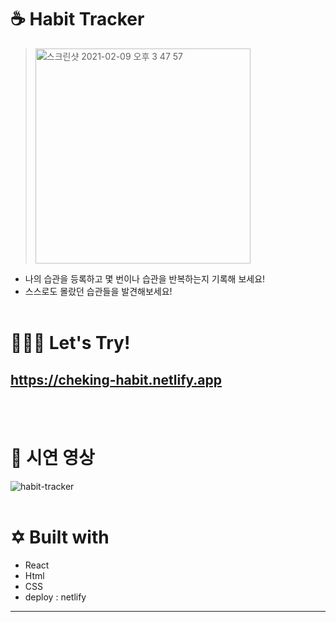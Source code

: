 # ☕️ Habit Tracker

> <img width="344" alt="스크린샷 2021-02-09 오후 3 47 57" src="https://user-images.githubusercontent.com/70192334/107327075-d482c500-6aef-11eb-9352-e77ac06e63bc.png"><br>

- 나의 습관을 등록하고 몇 번이나 습관을 반복하는지 기록해 보세요!
- 스스로도 몰랐던 습관들을 발견해보세요! <br><br>

# 🤾🏻‍♀️ Let's Try!

## https://cheking-habit.netlify.app

<br>
<br>

# 🎥 시연 영상

![habit-tracker](https://user-images.githubusercontent.com/70192334/107327913-40196200-6af1-11eb-94e3-2c23722e382c.gif)
<br><br>

# ✡️ Built with

- React
- Html
- CSS
- deploy : netlify

---
